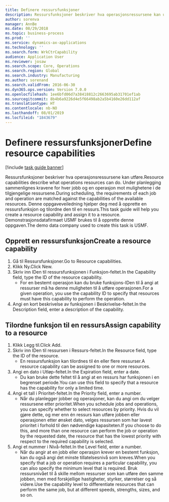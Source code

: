 ```yaml
---
title: Definere ressursfunksjoner
description: Ressursfunksjoner beskriver hva operasjonsressursene kan utføre.
author: sorenva
manager: AnnBe
ms.date: 08/29/2018
ms.topic: business-process
ms.prod: ''
ms.service: dynamics-ax-applications
ms.technology: ''
ms.search.form: WrkCtrCapability
audience: Application User
ms.reviewer: josaw
ms.search.scope: Core, Operations
ms.search.region: Global
ms.search.industry: Manufacturing
ms.author: sorenand
ms.search.validFrom: 2016-06-30
ms.dyn365.ops.version: Version 7.0.0
ms.openlocfilehash: 1ee6bfd06d7a38418812c2663695ab31701ef1ab
ms.sourcegitcommit: 8b4b6a9226d4e5f66498ab2a5b4160e26dd112af
ms.translationtype: HT
ms.contentlocale: nb-NO
ms.lasthandoff: 08/01/2019
ms.locfileid: "1843679"
---
```

# <a name="define-resource-capabilities"></a><span data-ttu-id="e4851-103">Definere ressursfunksjoner</span><span class="sxs-lookup"><span data-stu-id="e4851-103">Define resource capabilities</span></span>

[!include [task guide banner](../../includes/task-guide-banner.md)]

<span data-ttu-id="e4851-104">Ressursfunksjoner beskriver hva operasjonsressursene kan utføre.</span><span class="sxs-lookup"><span data-stu-id="e4851-104">Resource capabilities describe what operations resources can do.</span></span> <span data-ttu-id="e4851-105">Under planlegging sammenlignes kravene for hver jobb og en operasjon mot mulighetene i de tilgjengelige ressursene.</span><span class="sxs-lookup"><span data-stu-id="e4851-105">During scheduling, the requirements of each job and operation are matched against the capabilities of the available resources.</span></span> <span data-ttu-id="e4851-106">Denne oppgaveveiledning hjelper deg med å opprette en ressursfunksjon og tilordne den til en ressurs.</span><span class="sxs-lookup"><span data-stu-id="e4851-106">This task guide will help you create a resource capability and assign it to a resource.</span></span> <span data-ttu-id="e4851-107">Demonstrasjonsdatafirmaet USMF brukes til å opprette denne oppgaven.</span><span class="sxs-lookup"><span data-stu-id="e4851-107">The demo data company used to create this task is USMF.</span></span>


## <a name="create-a-resource-capability"></a><span data-ttu-id="e4851-108">Opprett en ressursfunksjon</span><span class="sxs-lookup"><span data-stu-id="e4851-108">Create a resource capability</span></span>
1. <span data-ttu-id="e4851-109">Gå til Ressursfunksjoner.</span><span class="sxs-lookup"><span data-stu-id="e4851-109">Go to Resource capabilities.</span></span>
2. <span data-ttu-id="e4851-110">Klikk Ny.</span><span class="sxs-lookup"><span data-stu-id="e4851-110">Click New.</span></span>
3. <span data-ttu-id="e4851-111">Skriv inn IDen til ressursfunksjonen i Funksjon-feltet.</span><span class="sxs-lookup"><span data-stu-id="e4851-111">In the Capability field, type the ID of the resource capability.</span></span>
    * <span data-ttu-id="e4851-112">For en bestemt operasjon kan du bruke funksjons-IDen til å angi at ressurser må ha denne muligheten til å utføre operasjonen.</span><span class="sxs-lookup"><span data-stu-id="e4851-112">For a given operation, you use the capability ID to specify that resources must have this capability to perform the operation.</span></span>  
4. <span data-ttu-id="e4851-113">Angi en kort beskrivelse av funksjonen i Beskrivelse-feltet.</span><span class="sxs-lookup"><span data-stu-id="e4851-113">In the Description field, enter a description of the capability.</span></span>

## <a name="assign-capability-to-a-resource"></a><span data-ttu-id="e4851-114">Tilordne funksjon til en ressurs</span><span class="sxs-lookup"><span data-stu-id="e4851-114">Assign capability to a resource</span></span>
1. <span data-ttu-id="e4851-115">Klikk Legg til.</span><span class="sxs-lookup"><span data-stu-id="e4851-115">Click Add.</span></span>
2. <span data-ttu-id="e4851-116">Skriv inn IDen til ressursen i Ressurs-feltet.</span><span class="sxs-lookup"><span data-stu-id="e4851-116">In the Resource field, type the ID of the resource.</span></span>
    * <span data-ttu-id="e4851-117">En ressursfunksjon kan tilordnes til én eller flere ressurser.</span><span class="sxs-lookup"><span data-stu-id="e4851-117">A resource capability can be assigned to one or more resources.</span></span>  
3. <span data-ttu-id="e4851-118">Angi en dato i Utløp-feltet.</span><span class="sxs-lookup"><span data-stu-id="e4851-118">In the Expiration field, enter a date.</span></span>
    * <span data-ttu-id="e4851-119">Du kan bruke dette feltet til å angi at en ressurs har funksjonen i en begrenset periode.</span><span class="sxs-lookup"><span data-stu-id="e4851-119">You can use this field to specify that a resource has the capability for only a limited time.</span></span>  
4. <span data-ttu-id="e4851-120">Angi et tall i Prioritet-feltet.</span><span class="sxs-lookup"><span data-stu-id="e4851-120">In the Priority field, enter a number.</span></span>
    * <span data-ttu-id="e4851-121">Når du planlegger jobber og operasjoner, kan du angi om du velger ressursene etter prioritet.</span><span class="sxs-lookup"><span data-stu-id="e4851-121">When you schedule jobs and operations, you can specify whether to select resources by priority.</span></span> <span data-ttu-id="e4851-122">Hvis du vil gjøre dette, og mer enn én ressurs kan utføre jobben eller operasjonen etter ønsket dato, velges ressursen som har lavest prioritet i forhold til den nødvendige kapasiteten.</span><span class="sxs-lookup"><span data-stu-id="e4851-122">If you choose to do this, and more than one resource can perform the job or operation by the requested date, the resource that has the lowest priority with respect to the required capability is selected.</span></span>  
5. <span data-ttu-id="e4851-123">Angi et nummer i Nivå-feltet.</span><span class="sxs-lookup"><span data-stu-id="e4851-123">In the Level field, enter a number.</span></span>
    * <span data-ttu-id="e4851-124">Når du angir at en jobb eller operasjon krever en bestemt funksjon, kan du også angi det minste tillatelsesnivå som kreves.</span><span class="sxs-lookup"><span data-stu-id="e4851-124">When you specify that a job or operation requires a particular capability, you can also specify the minimum level that is required.</span></span> <span data-ttu-id="e4851-125">Bruk ressursnivået til å skille mellom ressurser som kan utføre den samme jobben, men med forskjellige hastigheter, styrker, størrelser og så videre.</span><span class="sxs-lookup"><span data-stu-id="e4851-125">Use the capability level to differentiate resources that can perform the same job, but at different speeds, strengths, sizes, and so on.</span></span>  

